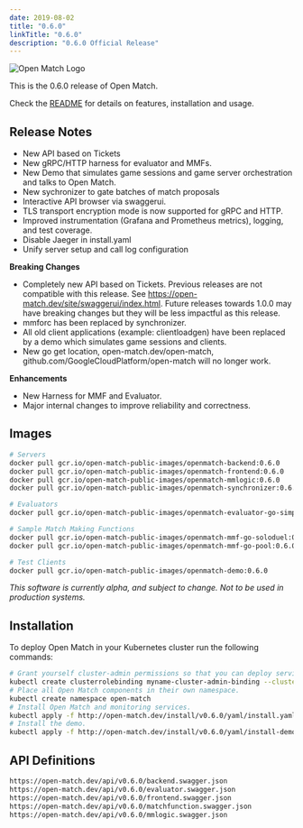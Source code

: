 ```yaml
---
date: 2019-08-02
title: "0.6.0"
linkTitle: "0.6.0"
description: "0.6.0 Official Release"
---
```


![Open Match Logo](../../../../../images/logo-with-name.png)

This is the 0.6.0 release of Open Match.

Check the [README](https://github.com/googleforgames/open-match/tree/release-0.6) for details on features, installation and usage.

## Release Notes

 * New API based on Tickets
 * New gRPC/HTTP harness for evaluator and MMFs.
 * New Demo that simulates game sessions and game server orchestration and talks to Open Match.
 * New sychronizer to gate batches of match proposals
 * Interactive API browser via swaggerui.
 * TLS transport encryption mode is now supported for gRPC and HTTP.
 * Improved instrumentation (Grafana and Prometheus metrics), logging, and test coverage.
 * Disable Jaeger in install.yaml
 * Unify server setup and call log configuration

**Breaking Changes**
 * Completely new API based on Tickets. Previous releases are not compatible with this release. See https://open-match.dev/site/swaggerui/index.html. Future releases towards 1.0.0 may have breaking changes but they will be less impactful as this release.
 * mmforc has been replaced by synchronizer.
 * All old client applications (example: clientloadgen) have been replaced by a demo which simulates game sessions and clients.
 * New go get location, open-match.dev/open-match, github.com/GoogleCloudPlatform/open-match will no longer work.

**Enhancements**
 * New Harness for MMF and Evaluator.
 * Major internal changes to improve reliability and correctness.

## Images

```bash
# Servers
docker pull gcr.io/open-match-public-images/openmatch-backend:0.6.0
docker pull gcr.io/open-match-public-images/openmatch-frontend:0.6.0
docker pull gcr.io/open-match-public-images/openmatch-mmlogic:0.6.0
docker pull gcr.io/open-match-public-images/openmatch-synchronizer:0.6.0

# Evaluators
docker pull gcr.io/open-match-public-images/openmatch-evaluator-go-simple:0.6.0

# Sample Match Making Functions
docker pull gcr.io/open-match-public-images/openmatch-mmf-go-soloduel:0.6.0
docker pull gcr.io/open-match-public-images/openmatch-mmf-go-pool:0.6.0

# Test Clients
docker pull gcr.io/open-match-public-images/openmatch-demo:0.6.0
```

_This software is currently alpha, and subject to change. Not to be used in production systems._

## Installation

To deploy Open Match in your Kubernetes cluster run the following commands:

```bash
# Grant yourself cluster-admin permissions so that you can deploy service accounts.
kubectl create clusterrolebinding myname-cluster-admin-binding --clusterrole=cluster-admin --user=$(YOUR_KUBERNETES_USER_NAME)
# Place all Open Match components in their own namespace.
kubectl create namespace open-match
# Install Open Match and monitoring services.
kubectl apply -f http://open-match.dev/install/v0.6.0/yaml/install.yaml --namespace open-match
# Install the demo.
kubectl apply -f http://open-match.dev/install/v0.6.0/yaml/install-demo.yaml --namespace open-match
```

## API Definitions

```bash
https://open-match.dev/api/v0.6.0/backend.swagger.json
https://open-match.dev/api/v0.6.0/evaluator.swagger.json
https://open-match.dev/api/v0.6.0/frontend.swagger.json
https://open-match.dev/api/v0.6.0/matchfunction.swagger.json
https://open-match.dev/api/v0.6.0/mmlogic.swagger.json
```